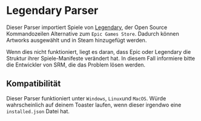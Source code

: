 # Legendary Parser

Dieser Parser importiert Spiele von [Legendary](https://github.com/derrod/legendary), der Open Source Kommandozeilen Alternative zum `Epic Games Store`. Dadurch können Artworks ausgewählt und in Steam hinzugefügt werden.

Wenn dies nicht funktioniert, liegt es daran, dass Epic oder Legendary die Struktur ihrer Spiele-Manifeste verändert hat. In diesem Fall informiere bitte die Entwickler von SRM, die das Problem lösen werden.

## Kompatibilität
Dieser Parser funktioniert unter `Windows`, `Linux`und `MacOS`. Würde wahrscheinlich auf deinem Toaster laufen, wenn dieser irgendwo eine `installed.json` Datei hat.
